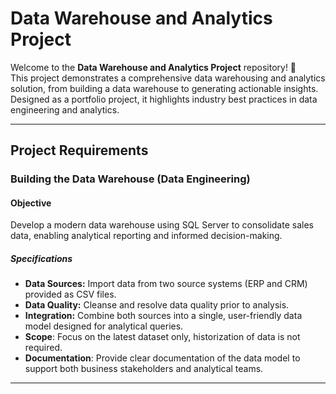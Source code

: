 # Data Warehouse and Analytics Project

Welcome to the **Data Warehouse and Analytics Project** repository! 🚀  
This project demonstrates a comprehensive data warehousing and analytics solution, from building a data warehouse to generating actionable insights. Designed as a portfolio project, it highlights industry best practices in data engineering and analytics.

---

## Project Requirements

### **Building the Data Warehouse (Data Engineering)**

#### **Objective**

Develop a modern data warehouse using SQL Server to consolidate sales data, enabling analytical reporting and informed decision-making.

##### **Specifications**

- **Data Sources:** Import data from two source systems (ERP and CRM) provided as CSV files.
- **Data Quality:** Cleanse and resolve data quality prior to analysis.
- **Integration:** Combine both sources into a single, user-friendly data model designed for analytical queries.
- **Scope**: Focus on the latest dataset only, historization of data is not required.
- **Documentation**: Provide clear documentation of the data model to support both business stakeholders and analytical teams. 

---
